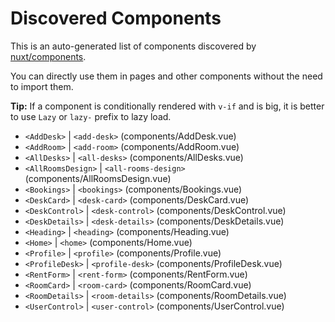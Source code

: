 # Discovered Components

This is an auto-generated list of components discovered by [nuxt/components](https://github.com/nuxt/components).

You can directly use them in pages and other components without the need to import them.

**Tip:** If a component is conditionally rendered with `v-if` and is big, it is better to use `Lazy` or `lazy-` prefix to lazy load.

- `<AddDesk>` | `<add-desk>` (components/AddDesk.vue)
- `<AddRoom>` | `<add-room>` (components/AddRoom.vue)
- `<AllDesks>` | `<all-desks>` (components/AllDesks.vue)
- `<AllRoomsDesign>` | `<all-rooms-design>` (components/AllRoomsDesign.vue)
- `<Bookings>` | `<bookings>` (components/Bookings.vue)
- `<DeskCard>` | `<desk-card>` (components/DeskCard.vue)
- `<DeskControl>` | `<desk-control>` (components/DeskControl.vue)
- `<DeskDetails>` | `<desk-details>` (components/DeskDetails.vue)
- `<Heading>` | `<heading>` (components/Heading.vue)
- `<Home>` | `<home>` (components/Home.vue)
- `<Profile>` | `<profile>` (components/Profile.vue)
- `<ProfileDesk>` | `<profile-desk>` (components/ProfileDesk.vue)
- `<RentForm>` | `<rent-form>` (components/RentForm.vue)
- `<RoomCard>` | `<room-card>` (components/RoomCard.vue)
- `<RoomDetails>` | `<room-details>` (components/RoomDetails.vue)
- `<UserControl>` | `<user-control>` (components/UserControl.vue)
